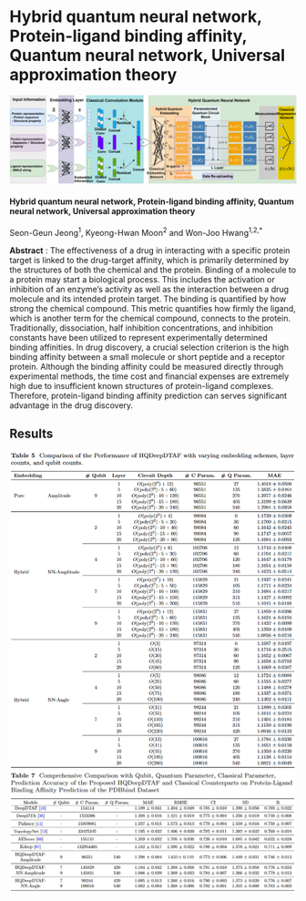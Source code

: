 # Hybrid quantum neural network, Protein-ligand binding affinity, Quantum neural network, Universal approximation theory

<img src="./imgs/mainfig.png">

#### Hybrid quantum neural network, Protein-ligand binding affinity, Quantum neural network, Universal approximation theory

Seon-Geun Jeong<sup>1</sup>, Kyeong-Hwan Moon<sup>2</sup> and Won-Joo Hwang<sup>1,2,*</sup>

**Abstract** : The effectiveness of a drug in interacting with a specific protein target is linked to the drug-target affinity, which is primarily determined by the structures of both the chemical and the protein. Binding of a molecule to a protein may start a biological process. This includes the activation or inhibition of an enzyme’s activity as well as the interaction between a drug molecule and its intended protein target. The binding is quantified by how strong the chemical compound. This metric quantifies how firmly the ligand, which is another term for the chemical compound, connects to the protein. Traditionally, dissociation, half inhibition concentrations, and inhibition constants have been utilized to represent experimentally determined binding affinities. In drug discovery, a crucial selection criterion is the high binding affinity between a small molecule or short peptide and a receptor protein. Although the binding affinity could be measured directly through experimental methods, the time cost and financial expenses are extremely high due to insufficient known structures of protein-ligand complexes. Therefore, protein-ligand binding affinity prediction can serves significant advantage in the drug discovery. 

## Results

<img src="./imgs/result1.png">

<img src="./imgs/result2.png">
